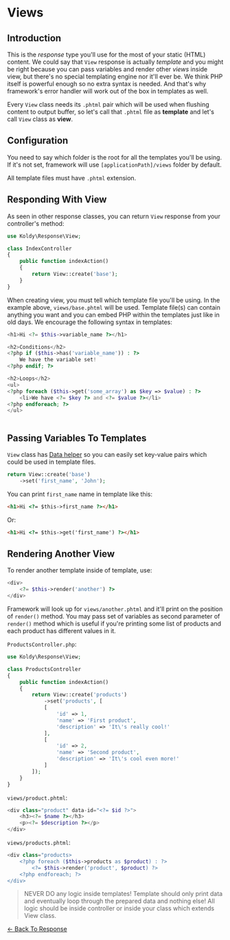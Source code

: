 # Views

## Introduction

This is the *response* type you'll use for the most of your static (HTML) content. We could say that `View` response
is actually *template* and you might be right because you can pass variables and render other *views* inside view,
but there's no special templating engine nor it'll ever be. We think PHP itself is powerful enough so no extra
syntax is needed. And that's why framework's error handler will work out of the box in templates as well.

Every `View` class needs its `.phtml` pair which will be used when flushing content to output buffer, so let's call
that `.phtml` file as **template** and let's call `View` class as **view**.


## Configuration

You need to say which folder is the root for all the templates you'll be using. If it's not set, framework will use
`[applicationPath]/views` folder by default.

All template files must have `.phtml` extension.


## Responding With View

As seen in other response classes, you can return `View` response from your controller's method:

```php
use Koldy\Response\View;

class IndexController
{
	public function indexAction()
	{
		return View::create('base');
	}
}
```

When creating view, you must tell which template file you'll be using. In the example above, `views/base.phtml` will be used.
Template file(s) can contain anything you want and you can embed PHP within the templates just like in old days. We
encourage the following syntax in templates:

```php
<h1>Hi <?= $this->variable_name ?></h1>

<h2>Conditions</h2>
<?php if ($this->has('variable_name')) : ?>
	We have the variable set!
<?php endif; ?>

<h2>Loops</h2>
<ul>
<?php foreach ($this->get('some_array') as $key => $value) : ?>
	<li>We have <?= $key ?> and <?= $value ?></li>
<?php endforeach; ?>
</ul>



```


## Passing Variables To Templates

`View` class has [Data helper](../data.md) so you can easily set key-value pairs which could be used in template files.

```php
return View::create('base')
	->set('first_name', 'John');
```

You can print `first_name` name in template like this:

```html
<h1>Hi <?= $this->first_name ?></h1>
```

Or:

```html
<h1>Hi <?= $this->get('first_name') ?></h1>
```

## Rendering Another View

To render another template inside of template, use:

```php
<div>
	<?= $this->render('another') ?>
</div>
```

Framework will look up for `views/another.phtml` and it'll print on the position of `render()` method. You may pass
set of variables as second parameter of `render()` method which is useful if you're printing some list of products and
each product has different values in it.

`ProductsController.php`:
```php
use Koldy\Response\View;

class ProductsController
{
	public function indexAction()
	{
		return View::create('products')
			->set('products', [
			[
				'id' => 1,
				'name' => 'First product',
				'description' => 'It\'s really cool!'
			],
			[
				'id' => 2,
				'name' => 'Second product',
				'description' => 'It\'s cool even more!'
			]
		]);
	}
}
```

`views/product.phtml`:
```php
<div class="product" data-id="<?= $id ?>">
	<h3><?= $name ?></h3>
	<p><?= $description ?></p>
</div>
```

`views/products.phtml`:
```php
<div class="products>
	<?php foreach ($this->products as $product) : ?>
		<?= $this->render('product', $product) ?>
	<?php endforeach; ?>
</div>
```

> NEVER DO any logic inside templates! Template should only print data and eventually loop through the prepared data and
nothing else! All logic should be inside controller or inside your class which extends View class.



[&larr; Back To Response](../response.md#framework-response-classes)